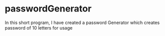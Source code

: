 # passwordGenerator
In this short program, I have created a password Generator which creates password of 10 letters for usage
